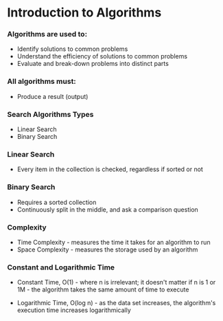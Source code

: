 # Introduction to Algorithms

### Algorithms are used to:
* Identify solutions to common problems
* Understand the efficiency of solutions to common problems
* Evaluate and break-down problems into distinct parts

### All algorithms must:
* Produce a result (output)

### Search Algorithms Types
* Linear Search
* Binary Search

### Linear Search
* Every item in the collection is checked, regardless if sorted or not

### Binary Search
* Requires a sorted collection
* Continuously split in the middle, and ask a comparison question

### Complexity
* Time Complexity - measures the time it takes for an algorithm to run
* Space Complexity - measures the storage used by an algorithm

### Constant and Logarithmic Time
* Constant Time, O(1) - where n is irrelevant; it doesn't matter if n is 1 or 1M - the algorithm takes the same amount of time to execute

* Logarithmic Time, O(log n) - as the data set increases, the algorithm's execution time increases logarithmically